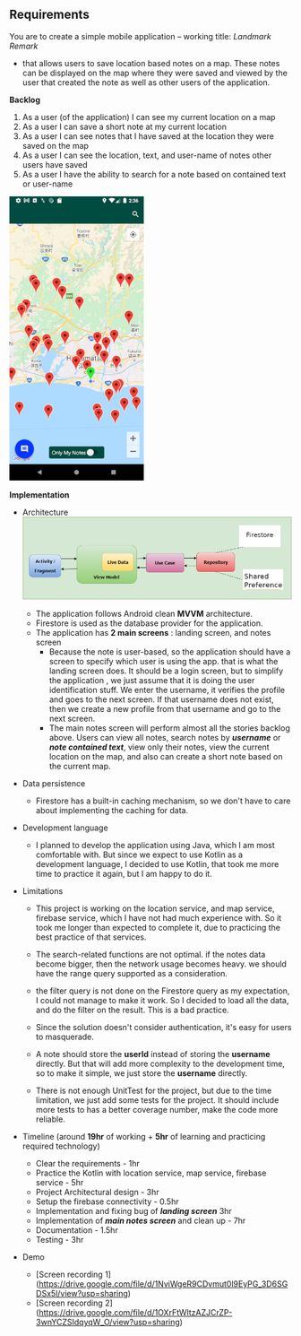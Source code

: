 ## Requirements
You are to create a simple mobile application – working title: *Landmark Remark*
- that allows users to save location based notes on a map. These notes can be
displayed on the map where they were saved and viewed by the user that
created the note as well as other users of the application.

__Backlog__
1. As a user (of the application) I can see my current location on a map
2. As a user I can save a short note at my current location
3. As a user I can see notes that I have saved at the location they were saved on the map
4. As a user I can see the location, text, and user-name of notes other users have saved
5. As a user I have the ability to search for a note based on contained text or user-name


![App screens](assets/landmarks_notes_main.png)

__Implementation__
* Architecture
![architecture](assets/clean_code_achitecture1.png)
    * The application follows Android clean **MVVM** architecture.
    * Firestore is used as the database provider for the application. 
    * The application has __2 main screens__ : landing screen, and notes screen
    	* Because the note is user-based, so the application should have a screen to specify which user is using the app. that is what the landing screen does. It should be a login screen, but to simplify the application , we just assume that it is doing the user identification stuff. We enter the username, it verifies the profile and goes to the next screen. If that username does not exist, then we create a new profile from that username and go to the next screen.
    	* The main notes screen will perform almost all the stories backlog above. Users can view all notes, search notes by *__username__* or *__note contained text__*, view only their notes, view the current location on the map, and also can create a short note based on the current map.

* Data persistence
    * Firestore has a built-in caching mechanism, so we don't have to care about implementing the caching for data.
    
* Development language
	* I planned to develop the application using Java, which I am most comfortable with. But since we expect to use  Kotlin as a development language, I decided to use Kotlin, that took me more time to practice it again, but I am happy to do it.
* Limitations
	* This project is working on the location service, and map service, firebase service, which I have not had much experience with. So it took me longer than expected to complete it, due to practicing the best practice of that services.
	 
    * The search-related functions are not optimal. if the notes data become bigger, then the network usage becomes heavy. we should have the range query supported as a consideration.
    * the filter query is not done on the Firestore query as my expectation, I could not manage to make it work. So I decided to load all the data, and do the filter on the result. This is a bad practice. 
    
    * Since the solution doesn't consider authentication, it's easy for users to masquerade.
    * A note should store the __userId__ instead of storing the __username__ directly. But that will add more complexity to the development time, so to make it simple, we just store the __username__ directly.
    * There is not enough UnitTest for the project, but due to the time limitation, we just add some tests for the project. It should include more tests to has a better coverage number, make the code more reliable.
    
* Timeline (around **19hr** of working + **5hr** of learning and practicing required technology)
    * Clear the requirements - 1hr
    * Practice the Kotlin with location service, map service, firebase service - 5hr
    * Project Architectural design - 3hr
    * Setup the firebase connectivity - 0.5hr
    * Implementation and fixing bug of __*landing screen*__ 3hr
    * Implementation of __*main notes screen*__ and clean up - 7hr
    * Documentation - 1.5hr
    * Testing - 3hr

* Demo
    * [Screen recording 1] (https://drive.google.com/file/d/1NviWgeR9CDvmut0l9EyPG_3D6SGDSx5l/view?usp=sharing)
    * [Screen recording 2] (https://drive.google.com/file/d/1OXrFtWltzAZJCrZP-3wnYCZSIdqyqW_O/view?usp=sharing)